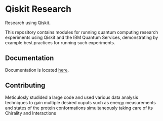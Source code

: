 # Qiskit Research

Research using Qiskit.

This repository contains modules for running quantum computing research experiments
using Qiskit and the IBM Quantum Services, demonstrating by example best practices
for running such experiments.


## Documentation

Documentation is located [here](https://qiskit-research.github.io/qiskit-research/).

## Contributing

Meticulosly studided a large code and used various data analysis techniques to gain multiple desired ouputs such as energy measurements and states of the protein conformations simultaneously taking care of its Chirality and Interactions
